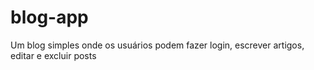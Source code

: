 # blog-app
Um blog simples onde os usuários podem fazer login, escrever artigos, editar e excluir posts
